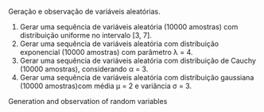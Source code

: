 Geração e observação de variáveis aleatórias.

1. Gerar uma sequência de variáveis aleatória (10000 amostras) com distribuição uniforme no intervalo [3, 7].
2. Gerar uma sequência de variáveis aleatória com distribuição exponencial (10000 amostras) com parâmetro λ = 4.
3. Gerar uma sequência de variáveis aleatória com distribuição de Cauchy (10000 amostras), considerando α = 3.
4. Gerar uma sequência de variáveis aleatória com distribuição gaussiana (10000 amostras)com média µ = 2 e variância σ = 3.


Generation and observation of random variables 
